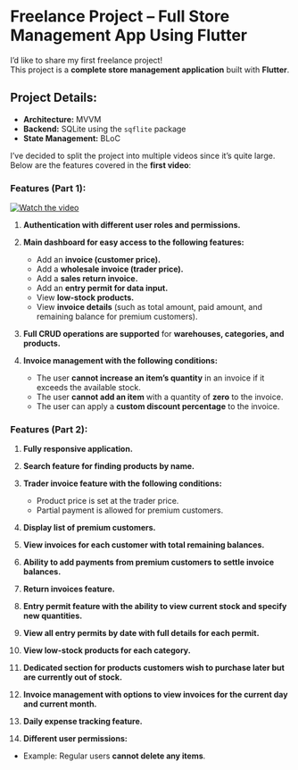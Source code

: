# **Freelance Project – Full Store Management App Using Flutter**  

I’d like to share my first freelance project!  
This project is a **complete store management application** built with **Flutter**.  

## **Project Details:**  

- **Architecture:** MVVM  
- **Backend:** SQLite using the `sqflite` package  
- **State Management:** BLoC  

I’ve decided to split the project into multiple videos since it’s quite large. Below are the features covered in the **first video**:  


### **Features (Part 1):**  

[![Watch the video](https://img.youtube.com/vi/yqCFQivl3eY/0.jpg)](https://www.youtube.com/watch?v=yqCFQivl3eY)

1. **Authentication with different user roles and permissions.**  

2. **Main dashboard for easy access to the following features:**  
   - Add an **invoice (customer price).**  
   - Add a **wholesale invoice (trader price).**  
   - Add a **sales return invoice.**  
   - Add an **entry permit for data input.**  
   - View **low-stock products.**  
   - View **invoice details** (such as total amount, paid amount, and remaining balance for premium customers).  

3. **Full CRUD operations are supported** for **warehouses, categories, and products.**  

4. **Invoice management with the following conditions:**  
   - The user **cannot increase an item’s quantity** in an invoice if it exceeds the available stock.  
   - The user **cannot add an item** with a quantity of **zero** to the invoice.  
   - The user can apply a **custom discount percentage** to the invoice.  

### **Features (Part 2):**  

1. **Fully responsive application.**  

2. **Search feature for finding products by name.**  

3. **Trader invoice feature with the following conditions:**  
   - Product price is set at the trader price.  
   - Partial payment is allowed for premium customers.  

4. **Display list of premium customers.**  

5. **View invoices for each customer with total remaining balances.**  

6. **Ability to add payments from premium customers to settle invoice balances.**  

7. **Return invoices feature.**  

8. **Entry permit feature with the ability to view current stock and specify new quantities.**  

9. **View all entry permits by date with full details for each permit.**  

10. **View low-stock products for each category.**  

11. **Dedicated section for products customers wish to purchase later but are currently out of stock.**  

12. **Invoice management with options to view invoices for the current day and current month.**  

13. **Daily expense tracking feature.**  

14. **Different user permissions:**  
   - Example: Regular users **cannot delete any items**.  
